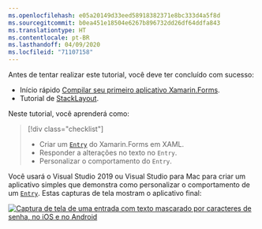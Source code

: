 ```yaml
---
ms.openlocfilehash: e05a20149d33eed58918382371e8bc333d4a5f8d
ms.sourcegitcommit: b0ea451e18504e6267b896732dd26df64ddfa843
ms.translationtype: HT
ms.contentlocale: pt-BR
ms.lasthandoff: 04/09/2020
ms.locfileid: "71107158"
---
```

Antes de tentar realizar este tutorial, você deve ter concluído com sucesso:

- Início rápido [Compilar seu primeiro aplicativo Xamarin.Forms](~/get-started/first-app/index.md).
- Tutorial de [StackLayout](~/get-started/tutorials/stacklayout/index.yml).

Neste tutorial, você aprenderá como:

> [!div class="checklist"]
>
> - Criar um [`Entry`](xref:Xamarin.Forms.Entry) do Xamarin.Forms em XAML.
> - Responder a alterações no texto no `Entry`.
> - Personalizar o comportamento do `Entry`.

Você usará o Visual Studio 2019 ou Visual Studio para Mac para criar um aplicativo simples que demonstra como personalizar o comportamento de um [`Entry`](xref:Xamarin.Forms.Entry). Estas capturas de tela mostram o aplicativo final:

[![Captura de tela de uma entrada com texto mascarado por caracteres de senha, no iOS e no Android](../images/customize-behavior.png "Entrada com caracteres de senha mascarados")](../images/customize-behavior-large.png#lightbox "Entrada com caracteres de senha mascarados")
